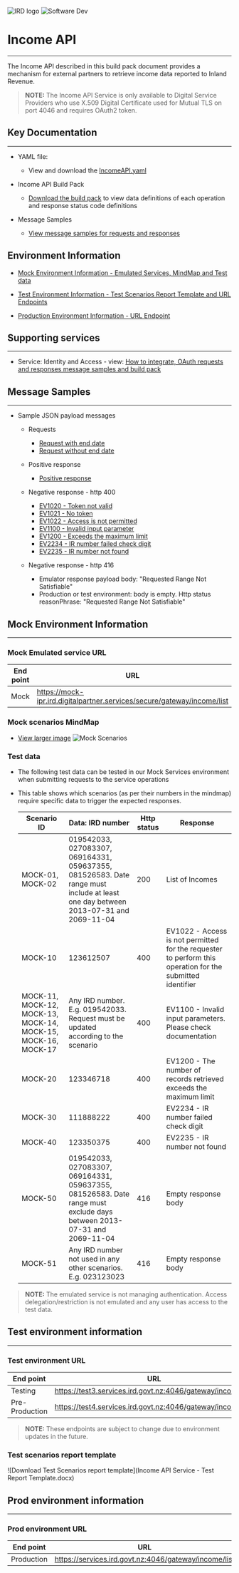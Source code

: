![IRD logo](../../Images/IRlogo.gif)
![Software Dev](../../Images/SoftwareDev.png)

# Income API #
---
The Income API described in this build pack document provides a mechanism for external partners to retrieve income data reported to Inland Revenue.

>**NOTE:** The Income API Service is only available to Digital Service Providers who use X.509 Digital Certificate used for Mutual TLS on port 4046 and requires OAuth2 token.

## Key Documentation
---
- YAML file:
	- View and download the [IncomeAPI.yaml](IncomeAPI.yaml)

- Income API Build Pack 
	- [Download the build pack](Gateway%20Services%20Build%20pack%20-%20Income%20API.pdf) to view data definitions of each operation and response status code definitions
	
- Message Samples
	* [View message samples for requests and responses](#-message-samples)

## Environment Information
- [Mock Environment Information - Emulated Services, MindMap and Test data](#-mock-environment-information)

- [Test Environment Information - Test Scenarios Report Template and URL Endpoints](#-test-environment-information)

- [Production Environment Information - URL Endpoint](#-prod-environment-information)

## Supporting services
---
- Service: Identity and Access - view: [How to integrate, OAuth requests and responses message samples and build pack](../../Service%20-%20Identity%20and%20Access/Latest/)

## Message Samples
---
* Sample JSON payload messages
	* Requests
	    * [Request with end date](sample%20messages/request_with_end_date.json)
	    * [Request without end date](sample%20messages/request_without_end_date.json)
	    
	* Positive response
	    * [Positive response](sample%20messages/response_positive_response.json)
	  
	* Negative response - http 400
	    * [EV1020 - Token not valid](sample%20messages/response_EV1020_token_is_not_valid.json)
	    * [EV1021 - No token](sample%20messages/response_EV1021_no_token.json)
	    * [EV1022 - Access is not permitted](sample%20messages/response_EV1022_access_is_not_permitted.json)
	    * [EV1100 - Invalid input parameter](sample%20messages/response_EV1100_invalid_input_parameter.json)
	    * [EV1200 - Exceeds the maximum limit](sample%20messages/response_EV1200_exceed_the_max_limit.json)
	    * [EV2234 - IR number failed check digit](sample%20messages/response_EV2234_IR_failed_check_digit.json)
	    * [EV2235 - IR number not found](sample%20messages/response_EV2235_IR_not_found.json)
	    
	* Negative response - http 416
	    * Emulator response payload body: "Requested Range Not Satisfiable"
	    * Production or test environment: body is empty. Http status reasonPhrase: "Requested Range Not Satisfiable"

## Mock Environment Information
---
### Mock Emulated service URL
| End point|  URL|
|--|--|
| Mock | https://mock-ipr.ird.digitalpartner.services/secure/gateway/income/list |

### Mock scenarios MindMap

- [View larger image](images/Income%20API%20Emulator%20Mindmap.png)
![Mock Scenarios](images/Income%20API%20Emulator%20Mindmap.png)

### Test data

   - The following test data can be tested in our Mock Services environment when submitting requests to the service operations
   - This table shows which scenarios (as per their numbers in the mindmap) require specific data to trigger the expected responses.

      Scenario ID | Data: IRD number | Http status | Response 
    	--- | --- | --- | ---
    	MOCK-01, MOCK-02 | 019542033, 027083307, 069164331, 059637355, 081526583. Date range must include at least one day between 2013-07-31 and 2069-11-04 | 200 | List of Incomes
    	MOCK-10 | 123612507 | 400 | EV1022 - Access is not permitted for the requester to perform this operation for the submitted identifier
    	MOCK-11, MOCK-12, MOCK-13, MOCK-14, MOCK-15, MOCK-16, MOCK-17 | Any IRD number. E.g. 019542033. Request must be updated according to the scenario | 400 | EV1100 - Invalid input parameters. Please check documentation
    	MOCK-20 | 123346718 | 400 | EV1200 - The number of records retrieved exceeds the maximum limit
    	MOCK-30 | 111888222 | 400 | EV2234 - IR number failed check digit
    	MOCK-40 | 123350375 | 400 | EV2235 - IR number not found
    	MOCK-50 | 019542033, 027083307, 069164331, 059637355, 081526583. Date range must exclude days between 2013-07-31 and 2069-11-04 | 416 | Empty response body
    	MOCK-51 | Any IRD number not used in any other scenarios. E.g. 023123023 | 416 | Empty response body

>**NOTE:** The emulated service is not managing authentication. Access delegation/restriction is not emulated and any user has access to the test data.

## Test environment information
---
### Test environment URL
| End point|  URL|
|--|--|
| Testing | https://test3.services.ird.govt.nz:4046/gateway/income/list |    
| Pre-Production | https://test4.services.ird.govt.nz:4046/gateway/income/list | 

>**NOTE:** These endpoints are subject to change due to environment updates in the future. 

### Test scenarios report template

![Download Test Scenarios report template](Income API Service - Test Report Template.docx)

## Prod environment information
---
### Prod environment URL
| End point|  URL|
|--|--|
| Production | https://services.ird.govt.nz:4046/gateway/income/list |

